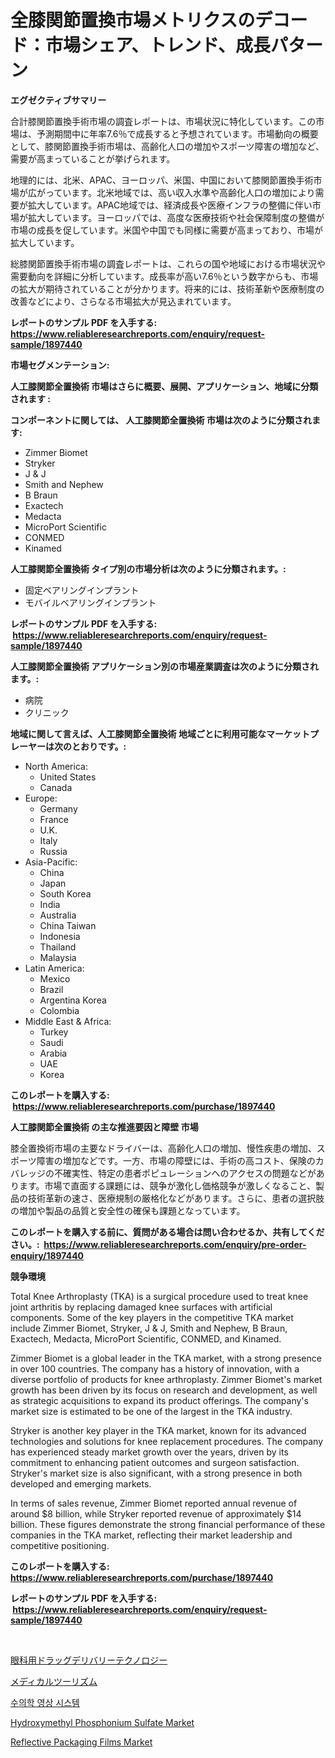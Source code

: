 <p><h1>全膝関節置換市場メトリクスのデコード：市場シェア、トレンド、成長パターン</h1></p><p><strong>エグゼクティブサマリー</strong></p>
<p><p>合計膝関節置換手術市場の調査レポートは、市場状況に特化しています。この市場は、予測期間中に年率7.6％で成長すると予想されています。市場動向の概要として、膝関節置換手術市場は、高齢化人口の増加やスポーツ障害の増加など、需要が高まっていることが挙げられます。</p><p>地理的には、北米、APAC、ヨーロッパ、米国、中国において膝関節置換手術市場が広がっています。北米地域では、高い収入水準や高齢化人口の増加により需要が拡大しています。APAC地域では、経済成長や医療インフラの整備に伴い市場が拡大しています。ヨーロッパでは、高度な医療技術や社会保障制度の整備が市場の成長を促しています。米国や中国でも同様に需要が高まっており、市場が拡大しています。</p><p>総膝関節置換手術市場の調査レポートは、これらの国や地域における市場状況や需要動向を詳細に分析しています。成長率が高い7.6％という数字からも、市場の拡大が期待されていることが分かります。将来的には、技術革新や医療制度の改善などにより、さらなる市場拡大が見込まれています。</p></p>
<p><strong>レポートのサンプル PDF を入手する: <a href="https://www.reliableresearchreports.com/enquiry/request-sample/1897440">https://www.reliableresearchreports.com/enquiry/request-sample/1897440</a></strong></p>
<p><strong>市場セグメンテーション:</strong></p>
<p><strong> 人工膝関節全置換術 市場はさらに概要、展開、アプリケーション、地域に分類されます :</strong></p>
<p><strong>コンポーネントに関しては、 人工膝関節全置換術 市場は次のように分類されます: &nbsp;</strong></p>
<p><ul><li>Zimmer Biomet</li><li>Stryker</li><li>J & J</li><li>Smith and Nephew</li><li>B Braun</li><li>Exactech</li><li>Medacta</li><li>MicroPort Scientific</li><li>CONMED</li><li>Kinamed</li></ul></p>
<p><strong> 人工膝関節全置換術 タイプ別の市場分析は次のように分類されます。:</strong></p>
<p><ul><li>固定ベアリングインプラント</li><li>モバイルベアリングインプラント</li></ul></p>
<p><strong>レポートのサンプル PDF を入手する: &nbsp;<a href="https://www.reliableresearchreports.com/enquiry/request-sample/1897440">https://www.reliableresearchreports.com/enquiry/request-sample/1897440</a></strong></p>
<p><strong> 人工膝関節全置換術 アプリケーション別の市場産業調査は次のように分類されます。:</strong></p>
<p><ul><li>病院</li><li>クリニック</li></ul></p>
<p><strong>地域に関して言えば、人工膝関節全置換術 地域ごとに利用可能なマーケットプレーヤーは次のとおりです。:</strong></p>
<p><ul>
    <li>
        North America:
        <ul>
            <li>United States</li>
            <li>Canada</li>
        </ul>
    </li>
    <li>
        Europe:
        <ul>
            <li>Germany</li>
            <li>France</li>
            <li>U.K.</li>
            <li>Italy</li>
            <li>Russia</li>
        </ul>
    </li>
    <li>
        Asia-Pacific:
        <ul>
            <li>China</li>
            <li>Japan</li>
            <li>South Korea</li>
            <li>India</li>
            <li>Australia</li>
            <li>China Taiwan</li>
            <li>Indonesia</li>
            <li>Thailand</li>
            <li>Malaysia</li>
        </ul>
    </li>
    <li>
        Latin America:
        <ul>
            <li>Mexico</li>
            <li>Brazil</li>
            <li>Argentina Korea</li>
            <li>Colombia</li>
        </ul>
    </li>
    <li>
        Middle East & Africa:
        <ul>
            <li>Turkey</li>
            <li>Saudi</li>
            <li>Arabia</li>
            <li>UAE</li>
            <li>Korea</li>
        </ul>
    </li>
    </ul></p>
<p><strong>このレポートを購入する: &nbsp;<a href="https://www.reliableresearchreports.com/purchase/1897440">https://www.reliableresearchreports.com/purchase/1897440</a></strong></p>
<p><strong>人工膝関節全置換術 の主な推進要因と障壁 市場</strong></p>
<p><p>膝全置換術市場の主要なドライバーは、高齢化人口の増加、慢性疾患の増加、スポーツ障害の増加などです。一方、市場の障壁には、手術の高コスト、保険のカバレッジの不確実性、特定の患者ポピュレーションへのアクセスの問題などがあります。市場で直面する課題には、競争が激化し価格競争が激しくなること、製品の技術革新の速さ、医療規制の厳格化などがあります。さらに、患者の選択肢の増加や製品の品質と安全性の確保も課題となっています。</p></p>
<p><strong>このレポートを購入する前に、質問がある場合は問い合わせるか、共有してください。:&nbsp; <a href="https://www.reliableresearchreports.com/enquiry/pre-order-enquiry/1897440">https://www.reliableresearchreports.com/enquiry/pre-order-enquiry/1897440</a></strong></p>
<p><strong>競争環境</strong></p>
<p><p>Total Knee Arthroplasty (TKA) is a surgical procedure used to treat knee joint arthritis by replacing damaged knee surfaces with artificial components. Some of the key players in the competitive TKA market include Zimmer Biomet, Stryker, J & J, Smith and Nephew, B Braun, Exactech, Medacta, MicroPort Scientific, CONMED, and Kinamed.</p><p>Zimmer Biomet is a global leader in the TKA market, with a strong presence in over 100 countries. The company has a history of innovation, with a diverse portfolio of products for knee arthroplasty. Zimmer Biomet's market growth has been driven by its focus on research and development, as well as strategic acquisitions to expand its product offerings. The company's market size is estimated to be one of the largest in the TKA industry.</p><p>Stryker is another key player in the TKA market, known for its advanced technologies and solutions for knee replacement procedures. The company has experienced steady market growth over the years, driven by its commitment to enhancing patient outcomes and surgeon satisfaction. Stryker's market size is also significant, with a strong presence in both developed and emerging markets.</p><p>In terms of sales revenue, Zimmer Biomet reported annual revenue of around $8 billion, while Stryker reported revenue of approximately $14 billion. These figures demonstrate the strong financial performance of these companies in the TKA market, reflecting their market leadership and competitive positioning.</p></p>
<p><strong>このレポートを購入する: &nbsp; <a href="https://www.reliableresearchreports.com/purchase/1897440">https://www.reliableresearchreports.com/purchase/1897440</a></strong></p>
<p><strong>レポートのサンプル PDF を入手する: &nbsp;<a href="https://www.reliableresearchreports.com/enquiry/request-sample/1897440">https://www.reliableresearchreports.com/enquiry/request-sample/1897440</a></strong><strong></strong></p>
<p>&nbsp;</p>
<p><p><a href="https://github.com/ppmazlotr77499/Market-Research-Report-List-1/blob/main/4782978193184.md">眼科用ドラッグデリバリーテクノロジー</a></p><p><a href="https://github.com/joaejkdzgyljvo6/Market-Research-Report-List-1/blob/main/8562330193185.md">メディカルツーリズム</a></p><p><a href="https://github.com/idcefvhkdut6/Market-Research-Report-List-1/blob/main/1274275192968.md">수의학 영상 시스템</a></p><p><a href="https://github.com/GroverBarry/Market-Research-Report-List-4/blob/main/hydroxymethyl-phosphonium-sulfate-market.md">Hydroxymethyl Phosphonium Sulfate Market</a></p><p><a href="https://issuu.com/reportprime-2/docs/reflective-packaging-films-market-size-2030.pptx">Reflective Packaging Films Market</a></p></p>